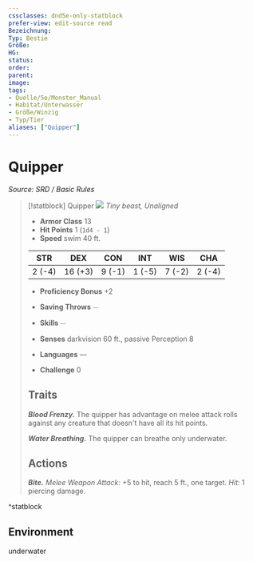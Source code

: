 ```yaml
---
cssclasses: dnd5e-only-statblock
prefer-view: edit-source read
Bezeichnung: 
Typ: Bestie
Größe: 
HG: 
status:
order:
parent:
image: 
tags:
- Quelle/5e/Monster_Manual
- Habitat/Unterwasser
- Größe/Winzig
- Typ/Tier
aliases: ["Quipper"]
---
```

# Quipper
*Source: SRD / Basic Rules*  

> [!statblock] Quipper
> ![](compendium/bestiary/beast/token/quipper.png#token)
> *Tiny beast, Unaligned*
> 
> - **Armor Class** 13 
> - **Hit Points** 1 (`1d4 - 1`)
> - **Speed** swim 40 ft.
> 
> |STR|DEX|CON|INT|WIS|CHA|
> |:---:|:---:|:---:|:---:|:---:|:---:|
> | 2 (-4)|16 (+3)| 9 (-1)| 1 (-5)| 7 (-2)| 2 (-4)|
> 
> - **Proficiency Bonus** +2
> - **Saving Throws** ⏤
> - **Skills** ⏤
> - **Senses** darkvision 60 ft., passive Perception 8
> 
> - **Languages** —
> - **Challenge** 0
> 
> ## Traits
> 
> ***Blood Frenzy.*** The quipper has advantage on melee attack rolls against any creature that doesn't have all its hit points.
> 
> ***Water Breathing.*** The quipper can breathe only underwater.
> 
> ## Actions
> 
> ***Bite.*** *Melee Weapon Attack:* +5 to hit, reach 5 ft., one target. *Hit:* 1 piercing damage.

^statblock

## Environment

underwater